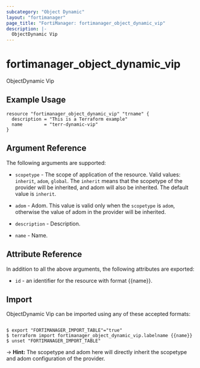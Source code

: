 ```yaml
---
subcategory: "Object Dynamic"
layout: "fortimanager"
page_title: "FortiManager: fortimanager_object_dynamic_vip"
description: |-
  ObjectDynamic Vip
---
```


# fortimanager_object_dynamic_vip
ObjectDynamic Vip

## Example Usage

```hcl
resource "fortimanager_object_dynamic_vip" "trname" {
  description = "This is a Terraform example"
  name        = "terr-dynamic-vip"
}
```

## Argument Reference


The following arguments are supported:

* `scopetype` - The scope of application of the resource. Valid values: `inherit`, `adom`, `global`. The `inherit` means that the scopetype of the provider will be inherited, and adom will also be inherited. The default value is `inherit`.
* `adom` - Adom. This value is valid only when the `scopetype` is `adom`, otherwise the value of adom in the provider will be inherited.

* `description` - Description.
* `name` - Name.


## Attribute Reference

In addition to all the above arguments, the following attributes are exported:
* `id` - an identifier for the resource with format {{name}}.

## Import

ObjectDynamic Vip can be imported using any of these accepted formats:
```

$ export "FORTIMANAGER_IMPORT_TABLE"="true"
$ terraform import fortimanager_object_dynamic_vip.labelname {{name}}
$ unset "FORTIMANAGER_IMPORT_TABLE"
```
-> **Hint:** The scopetype and adom here will directly inherit the scopetype and adom configuration of the provider.

